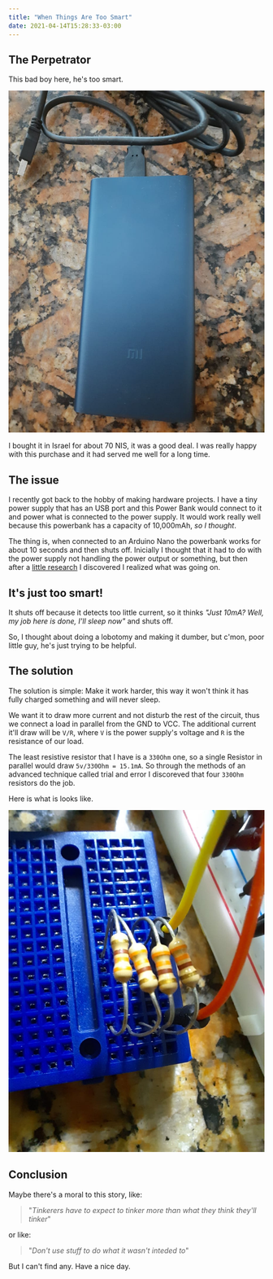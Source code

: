 ```yaml
---
title: "When Things Are Too Smart"
date: 2021-04-14T15:28:33-03:00
---
```


## The Perpetrator 
This bad boy here, he's too smart.

![image](/gallery/powerbank.jpeg)

I bought it in Israel for about 70 NIS, it was a good deal.
 I was really happy with this purchase and it had served me well for a long time.
 ## The issue
 I recently got back to the hobby of making hardware projects. I have a tiny power supply that has an USB port and this Power Bank would connect to it and power what is connected to the power supply. It would work really well because this powerbank has a capacity of 10,000mAh, _so I thought_.

 The thing is, when connected to an Arduino Nano the powerbank works for about 10 seconds and then shuts off. Inicially I thought that it had to do with the power supply not handling the power output or something, but then after a [little research](https://arduino.stackexchange.com/questions/34865/power-bank-turns-off-spontaneously/34878) I discovered I realized what was going on.

 ## It's just too smart!
 It shuts off because it detects too little current, so it thinks _"Just 10mA? Well, my job here is done, I'll sleep now"_ and shuts off.

 So, I thought about doing a lobotomy and making it dumber, but c'mon, poor little guy, he's just trying to be helpful.

 ## The solution
The solution  is simple: Make it  work harder, this way it won't think it has fully charged something and will never sleep.

We want it to draw more current and not disturb the rest of the circuit, thus we connect a load in parallel from the GND to VCC. The additional current it'll draw will be `V/R`, where `V` is the power supply's voltage and `R` is the resistance of our load.

The least resistive resistor that I have is a `330Ohm` one, so a single Resistor in parallel would draw `5v/330Ohm = 15.1mA`. So through the methods of an advanced technique called trial and error I discoreved that four `330Ohm` resistors do the job.

Here is what is looks like.


![image](/gallery/dummy-load.jpeg)

## Conclusion
Maybe there's a moral to this story, like: 
> "_Tinkerers have to expect to tinker more than what they think they'll tinker_"

or like:

> "_Don't use stuff to do what it wasn't inteded to_"

But I can't find any. Have a nice day.